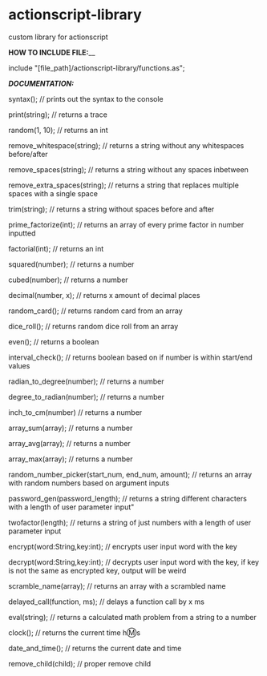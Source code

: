 # actionscript-library
custom library for actionscript

**HOW TO INCLUDE FILE:**__

include "[file_path]/actionscript-library/functions.as";


**_DOCUMENTATION:_**

syntax(); // prints out the syntax to the console

print(string); // returns a trace

random(1, 10); // returns an int

remove_whitespace(string); // returns a string without any whitespaces before/after

remove_spaces(string); // returns a string without any spaces inbetween

remove_extra_spaces(string); // returns a string that replaces multiple spaces with a single space

trim(string); // returns a string without spaces before and after

prime_factorize(int); // returns an array of every prime factor in number inputted

factorial(int); // returns an int

squared(number); // returns a number

cubed(number); // returns a number

decimal(number, x); // returns x amount of decimal places

random_card(); // returns random card from an array

dice_roll(); // returns random dice roll from an array

even(); // returns a boolean

interval_check(); // returns boolean based on if number is within start/end values

radian_to_degree(number); // returns a number

degree_to_radian(number); // returns a number

inch_to_cm(number) // returns a number

array_sum(array); // returns a number

array_avg(array); // returns a number

array_max(array); // returns a number

random_number_picker(start_num, end_num, amount); // returns an array with random numbers based on argument inputs

password_gen(password_length); // returns a string different characters with a length of user parameter input"

twofactor(length); // returns a string of just numbers with a length of user parameter input

encrypt(word:String,key:int); // encrypts user input word with the key

decrypt(word:String,key:int); // decrypts user input word with the key, if key is not the same as encrypted key, output will be weird

scramble_name(array); // returns an array with a scrambled name

delayed_call(function, ms); // delays a function call by x ms

eval(string); // returns a calculated math problem from a string to a number

clock(); // returns the current time h:m:s

date_and_time(); // returns the current date and time

remove_child(child); // proper remove child